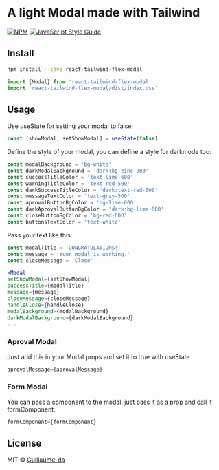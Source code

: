 # A light Modal made with Tailwind

[![NPM](https://img.shields.io/npm/v/test-g-test.svg)](https://www.npmjs.com/package/test-g-test) [![JavaScript Style Guide](https://img.shields.io/badge/code_style-standard-brightgreen.svg)](https://standardjs.com)

## Install

```bash
npm install --save react-tailwind-flex-modal
```

```jsx
import {Modal} from 'react-tailwind-flex-modal'
import 'react-tailwind-flex-modal/dist/index.css'
```

## Usage

Use useState for setting your modal to false:
```jsx
const [showModal, setShowModal] = useState(false)
```
Define the style of your modal, you can define a style for darkmode too:
```jsx
const modalBackground = 'bg-white'
const darkModalBackground = 'dark:bg-zinc-900'
const successTitleColor = 'text-lime-600'
const warningTitleColor = 'text-red-500'
const darkSuccessTitleColor = 'dark:text-red-500'
const messageTextColor = 'text-gray-500'
const aprovalButtonBgColor = 'bg-lime-600'
const darkAprovalButtonBgColor = 'dark:bg-lime-600'
const closeButtonBgColor = 'bg-red-600'
const buttonsTextColor = 'text-white'
```
Pass your text like this:
```jsx
const modalTitle = 'CONGRATULATIONS!'
const message = 'Your modal is working.'
const closeMessage = 'Close'
```
```jsx
<Modal 
setShowModal={setShowModal} 
successTitle={modalTitle} 
message={message} 
closeMessage={closeMessage} 
handleClose={handleClose}
modalBackground={modalBackground}
darkModalBackground={darkModalBackground}
...
```

### Aproval Modal

Just add this in your Modal props and set it to true with useState
```jsx
aprovalMessage={aprovalMessage} 
```

### Form Modal

You can pass a component to the modal, just pass it as a prop and call it formComponent:
```jsx
formComponent={formComponent}
```

## License

MIT © [Guillaume-da](https://github.com/Guillaume-da)
